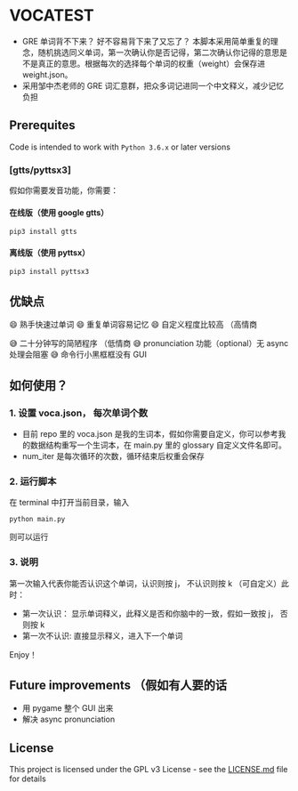 # VOCATEST

- GRE 单词背不下来？ 好不容易背下来了又忘了？ 本脚本采用简单重复的理念，随机挑选同义单词，第一次确认你是否记得，第二次确认你记得的意思是不是真正的意思。根据每次的选择每个单词的权重（weight）会保存进 weight.json。
- 采用邹中杰老师的 GRE 词汇意群，把众多词记进同一个中文释义，减少记忆负担

## Prerequites

Code is intended to work with `Python 3.6.x` or later versions

### [gtts/pyttsx3]

假如你需要发音功能，你需要：

#### 在线版（使用 google gtts）

```
pip3 install gtts
```

#### 离线版（使用 pyttsx）

```
pip3 install pyttsx3
```

## 优缺点

😄 熟手快速过单词
😄 重复单词容易记忆
😄 自定义程度比较高 （高情商

😅 二十分钟写的简陋程序 （低情商
😅 pronunciation 功能（optional）无 async 处理会阻塞
😅 命令行小黑框框没有 GUI

## 如何使用？

### 1. 设置 voca.json， 每次单词个数

- 目前 repo 里的 voca.json 是我的生词本，假如你需要自定义，你可以参考我的数据结构重写一个生词本，在 main.py 里的 glossary 自定义文件名即可。
- num_iter 是每次循环的次数，循环结束后权重会保存

### 2. 运行脚本

在 terminal 中打开当前目录，输入

```
python main.py
```

则可以运行

### 3. 说明

第一次输入代表你能否认识这个单词，认识则按 j， 不认识则按 k （可自定义）此时：

- 第一次认识： 显示单词释义，此释义是否和你脑中的一致，假如一致按 j， 否则按 k
- 第一次不认识: 直接显示释义，进入下一个单词

Enjoy！

## Future improvements （假如有人要的话

- 用 pygame 整个 GUI 出来
- 解决 async pronunciation

## License

This project is licensed under the GPL v3 License - see the [LICENSE.md](LICENSE.md) file for details
